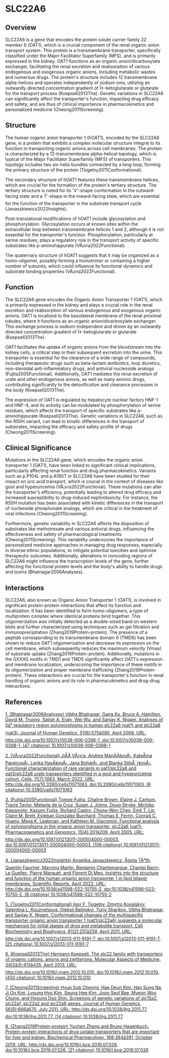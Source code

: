 # SLC22A6

## Overview
SLC22A6 is a gene that encodes the protein solute carrier family 22 member 6 (OAT1), which is a crucial component of the renal organic anion transport system. This protein is a transmembrane transporter, specifically classified under the Major Facilitator Superfamily (MFS), and is primarily expressed in the kidney. OAT1 functions as an organic anion/dicarboxylate exchanger, facilitating the renal excretion and reabsorption of various endogenous and exogenous organic anions, including metabolic wastes and numerous drugs. The protein's structure includes 12 transmembrane alpha-helices and operates independently of sodium ions, utilizing an outwardly directed concentration gradient of Î±-ketoglutarate or glutarate for the transport process (Koepsell2013The). Genetic variations in SLC22A6 can significantly affect the transporter's function, impacting drug efficacy and safety, and are thus of clinical importance in pharmacokinetics and personalized medicine (Cheong2011Screening).

## Structure
The human organic anion transporter 1 (hOAT1), encoded by the SLC22A6 gene, is a protein that exhibits a complex molecular structure integral to its function in transporting organic anions across cell membranes. The protein is characterized by a 12-transmembrane alpha-helical topology, which is typical of the Major Facilitator Superfamily (MFS) of transporters. This topology includes two six-helix bundles connected by a long loop, forming the primary structure of the protein (Tsigelny2011Conformational).

The secondary structure of hOAT1 features these transmembrane helices, which are crucial for the formation of the protein's tertiary structure. The tertiary structure is noted for its 'V'-shape conformation in the outward-facing state and a 'Î'-shape in the inward-facing state, which are essential for the function of the transporter in the substrate transport cycle (Janaszkiewicz2022Insights).

Post-translational modifications of hOAT1 include glycosylation and phosphorylation. Glycosylation occurs at known sites within the extracellular loop between transmembrane helices 1 and 2, although it is not essential for the transporter's function. Phosphorylation, particularly at serine residues, plays a regulatory role in the transport activity of specific substrates like p-aminohippurate (VÃ¡vra2022Functional).

The quaternary structure of hOAT1 suggests that it may be organized as a homo-oligomer, possibly forming a homotrimer or containing a higher number of subunits, which could influence its functional dynamics and substrate binding properties (VÃ¡vra2022Functional).

## Function
The SLC22A6 gene encodes the Organic Anion Transporter 1 (OAT1), which is primarily expressed in the kidney and plays a crucial role in the renal excretion and reabsorption of various endogenous and exogenous organic anions. OAT1 is localized to the basolateral membrane of the renal proximal tubules, where it functions as an organic anion/dicarboxylate exchanger. This exchange process is sodium-independent and driven by an outwardly directed concentration gradient of Î±-ketoglutarate or glutarate (Koepsell2013The).

OAT1 facilitates the uptake of organic anions from the bloodstream into the kidney cells, a critical step in their subsequent excretion into the urine. This transporter is essential for the clearance of a wide range of compounds, including therapeutic drugs such as beta-lactam antibiotics, loop diuretics, non-steroidal anti-inflammatory drugs, and antiviral nucleoside analogs (Fujita2005Functional). Additionally, OAT1 mediates the renal excretion of urate and other endogenous anions, as well as many anionic drugs, contributing significantly to the detoxification and clearance processes in the body (Koepsell2013The). 

The expression of OAT1 is regulated by hepatocyte nuclear factors HNF-1 and HNF-4, and its activity can be modulated by phosphorylation of serine residues, which affects the transport of specific substrates like p-aminohippurate (Koepsell2013The). Genetic variations in SLC22A6, such as the R50H variant, can lead to kinetic differences in the transport of substrates, impacting the efficacy and safety profile of drugs (Cheong2011Screening).

## Clinical Significance
Mutations in the SLC22A6 gene, which encodes the organic anion transporter 1 (OAT1), have been linked to significant clinical implications, particularly affecting renal function and drug pharmacokinetics. Variants such as p.P104L and p.A190T in SLC22A6 have been studied for their impact on uric acid transport, which is crucial in the context of diseases like gout and hyperuricemia (VÃ¡vra2022Functional). These mutations can alter the transporter's efficiency, potentially leading to altered drug efficacy and increased susceptibility to drug-induced nephrotoxicity. For instance, the R50H mutation has been associated with kinetic differences in the transport of nucleoside phosphonate analogs, which are critical in the treatment of viral infections (Cheong2011Screening).

Furthermore, genetic variability in SLC22A6 affects the disposition of substrates like methotrexate and various antiviral drugs, influencing the effectiveness and safety of pharmacological treatments (Cheong2011Screening). This variability underscores the importance of personalized medicine approaches in managing drug responses, especially in diverse ethnic populations, to mitigate potential toxicities and optimize therapeutic outcomes. Additionally, alterations in noncoding regions of SLC22A6 might influence the transcription levels of the gene, further affecting the functional protein levels and the body's ability to handle drugs and toxins (Bhatnagar2006Analyses).

## Interactions
SLC22A6, also known as Organic Anion Transporter 1 (OAT1), is involved in significant protein-protein interactions that affect its function and localization. It has been identified to form homo-oligomers, a type of multiprotein complex where identical proteins bind together. This oligomerization was initially detected as a double-sized band on western blots and further characterized using techniques such as gel filtration and immunoprecipitation (Zhang2019Protein-protein). The presence of a peptide corresponding to its transmembrane domain 6 (TMD6) has been shown to reduce OAT1 oligomerization and decrease its expression on the cell membrane, which subsequently reduces the maximum velocity (Vmax) of substrate uptake (Zhang2019Protein-protein). Additionally, mutations in the GXXXG motifs in TMD1 and TMD5 significantly affect OAT1's expression and membrane localization, underscoring the importance of these motifs in its oligomerization and proper membrane trafficking (Zhang2019Protein-protein). These interactions are crucial for the transporter's function in renal handling of organic anions and its role in pharmacokinetics and drug-drug interactions.


## References


[1. (Bhatnagar2006Analyses) Vibha Bhatnagar, Gang Xu, Bruce A. Hamilton, David M. Truong, Satish A. Eraly, Wei Wu, and Sanjay K. Nigam. Analyses of 5â² regulatory region polymorphisms in human slc22a6 (oat1) and slc22a8 (oat3). Journal of Human Genetics, 51(6):575â580, April 2006. URL: http://dx.doi.org/10.1007/s10038-006-0398-1, doi:10.1007/s10038-006-0398-1. (47 citations) 10.1007/s10038-006-0398-1](https://doi.org/10.1007/s10038-006-0398-1)

[2. (VÃ¡vra2022Functional) JiÅÃ­ VÃ¡vra, Andrea ManÄÃ­kovÃ¡, KateÅina PavelcovÃ¡, Lenka HasÃ­kovÃ¡, Jana BohatÃ¡, and Blanka StibÅ¯rkovÃ¡. Functional characterization of rare variants in oat1/slc22a6 and oat3/slc22a8 urate transporters identified in a gout and hyperuricemia cohort. Cells, 11(7):1063, March 2022. URL: http://dx.doi.org/10.3390/cells11071063, doi:10.3390/cells11071063. (8 citations) 10.3390/cells11071063](https://doi.org/10.3390/cells11071063)

[3. (Fujita2005Functional) Tomoe Fujita, Chaline Brown, Elaine J. Carlson, Travis Taylor, Melanie de la Cruz, Susan J. Johns, Doug Stryke, Michiko Kawamoto, Kazumi Fujita, Richard Castro, Chung-Wen Chen, Emil T. Lin, Claire M. Brett, Esteban Gonzalez Burchard, Thomas E. Ferrin, Conrad C. Huang, Maya K. Leabman, and Kathleen M. Giacomini. Functional analysis of polymorphisms in the organic anion transporter, slc22a6 (oat1). Pharmacogenetics and Genomics, 15(4):201â209, April 2005. URL: http://dx.doi.org/10.1097/01213011-200504000-00003, doi:10.1097/01213011-200504000-00003. (106 citations) 10.1097/01213011-200504000-00003](https://doi.org/10.1097/01213011-200504000-00003)

[4. (Janaszkiewicz2022Insights) Angelika Janaszkiewicz, Ãgota TÃ³th, Quentin Faucher, Marving Martin, Benjamin Chantemargue, Chantal Barin-Le Guellec, Pierre Marquet, and Florent Di Meo. Insights into the structure and function of the human organic anion transporter 1 in lipid bilayer membranes. Scientific Reports, April 2022. URL: http://dx.doi.org/10.1038/s41598-022-10755-2, doi:10.1038/s41598-022-10755-2. (8 citations) 10.1038/s41598-022-10755-2](https://doi.org/10.1038/s41598-022-10755-2)

[5. (Tsigelny2011Conformational) Igor F. Tsigelny, Dmytro Kovalskyy, Valentina L. Kouznetsova, Oleksii Balinskyi, Yuriy Sharikov, Vibha Bhatnagar, and Sanjay K. Nigam. Conformational changes of the multispecific transporter organic anion transporter 1 (oat1/slc22a6) suggests a molecular mechanism for initial stages of drug and metabolite transport. Cell Biochemistry and Biophysics, 61(2):251â259, April 2011. URL: http://dx.doi.org/10.1007/s12013-011-9191-7, doi:10.1007/s12013-011-9191-7. (25 citations) 10.1007/s12013-011-9191-7](https://doi.org/10.1007/s12013-011-9191-7)

[6. (Koepsell2013The) Hermann Koepsell. The slc22 family with transporters of organic cations, anions and zwitterions. Molecular Aspects of Medicine, 34(2â3):413â435, April 2013. URL: http://dx.doi.org/10.1016/j.mam.2012.10.010, doi:10.1016/j.mam.2012.10.010. (450 citations) 10.1016/j.mam.2012.10.010](https://doi.org/10.1016/j.mam.2012.10.010)

[7. (Cheong2011Screening) Hyun Sub Cheong, Hae Deun Kim, Han Sung Na, Ji On Kim, Lyoung Hyo Kim, Seung Hee Kim, Joon Seol Bae, Myeon Woo Chung, and Hyoung Doo Shin. Screening of genetic variations of slc15a2, slc22a1, slc22a2 and slc22a6 genes. Journal of Human Genetics, 56(9):666â670, July 2011. URL: http://dx.doi.org/10.1038/jhg.2011.77, doi:10.1038/jhg.2011.77. (14 citations) 10.1038/jhg.2011.77](https://doi.org/10.1038/jhg.2011.77)

[8. (Zhang2019Protein-protein) Yuchen Zhang and Bruno Hagenbuch. Protein-protein interactions of drug uptake transporters that are important for liver and kidney. Biochemical Pharmacology, 168:384â391, October 2019. URL: http://dx.doi.org/10.1016/j.bcp.2019.07.026, doi:10.1016/j.bcp.2019.07.026. (21 citations) 10.1016/j.bcp.2019.07.026](https://doi.org/10.1016/j.bcp.2019.07.026)